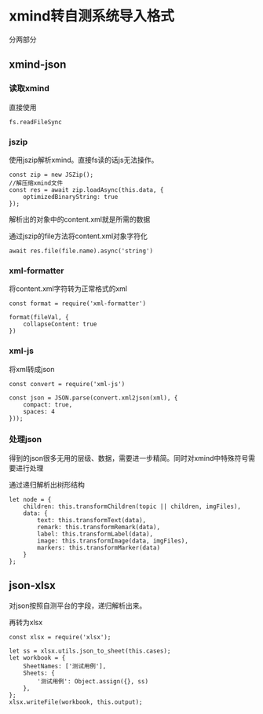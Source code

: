 # xmind转自测系统导入格式

分两部分



## xmind-json



### 读取xmind

直接使用

```
fs.readFileSync
```



### jszip

使用jszip解析xmind。直接fs读的话js无法操作。

```
const zip = new JSZip();
//解压缩xmind文件
const res = await zip.loadAsync(this.data, {
    optimizedBinaryString: true
});
```



解析出的对象中的content.xml就是所需的数据



通过jszip的file方法将content.xml对象字符化

```
await res.file(file.name).async('string')
```



### xml-formatter

将content.xml字符转为正常格式的xml

```
const format = require('xml-formatter')

format(fileVal, {
	collapseContent: true
})
```



### xml-js

将xml转成json

```
const convert = require('xml-js')

const json = JSON.parse(convert.xml2json(xml), {
    compact: true,
    spaces: 4
}));
```



### 处理json

得到的json很多无用的层级、数据，需要进一步精简。同时对xmind中特殊符号需要进行处理

通过递归解析出树形结构

```
let node = {
    children: this.transformChildren(topic || children, imgFiles),
    data: {
        text: this.transformText(data),
        remark: this.transformRemark(data),
        label: this.transformLabel(data),
        image: this.transformImage(data, imgFiles),
        markers: this.transformMarker(data)
    }
};
```



## json-xlsx



对json按照自测平台的字段，递归解析出来。



再转为xlsx

```
const xlsx = require('xlsx');

let ss = xlsx.utils.json_to_sheet(this.cases);
let workbook = {
    SheetNames: ['测试用例'],
    Sheets: {
        '测试用例': Object.assign({}, ss)
    },
};
xlsx.writeFile(workbook, this.output);
```

